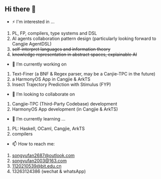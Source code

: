 ## Hi there 👋

- ⚡ I'm interested in ...
1. PL, FP, compilers, type systems and DSL
2. AI agents collaboration pattern design (particularly looking forward to Cangjie AgentDSL)
3. ~~self-interpret languages and information theory~~
4. ~~knowledge representation in abstract spaces, explainable AI~~

- 🔭 I’m currently working on
1. Text-Finer (a BNF & Regex parser, may be a Canjie-TPC in the future)
2. a HarmonyOS App in Cangjie & ArkTS
3. Insect Trajectory Prediction with Stimulus (FYP)

- 👯 I’m looking to collaborate on
1. Cangjie-TPC (Third-Party Codebase) development
2. HarmonyOS App development (in Cangjie & ArkTS)

- 🌱 I’m currently learning ...
1. PL: Haskell, OCaml, Cangjie, ArkTS
2. compilers

- 📫 How to reach me:
1. songyufan2687@outlook.com
2. songyufan2003@163.com
3. 1120210539@bit.edu.cn
4. 13263124386 (wechat & whatsApp)

<!--
**Super3001/Super3001** is a ✨ _special_ ✨ repository because its `README.md` (this file) appears on your GitHub profile.

Here are some ideas to get you started:

- 🔭 I’m currently working on ...
- 🌱 I’m currently learning ...
- 👯 I’m looking to collaborate on ...
- 🤔 I’m looking for help with ...
- 💬 Ask me about ...
- 📫 How to reach me: ...
- 😄 Pronouns: ...
- ⚡ Fun fact: ...
-->
